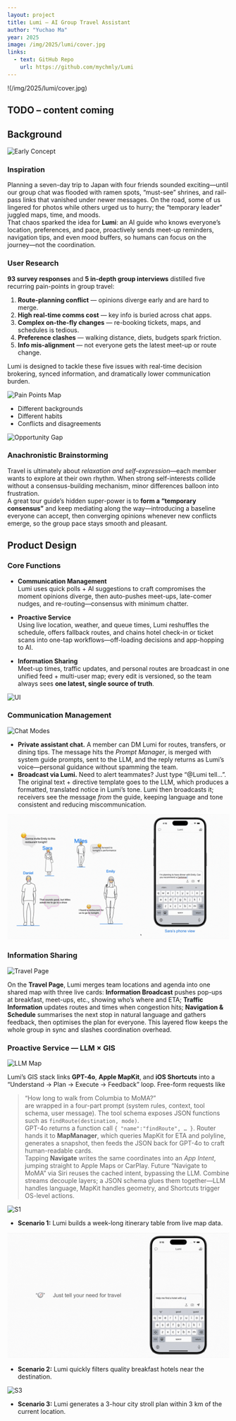 ```yaml
---
layout: project
title: Lumi – AI Group Travel Assistant
author: "Yuchao Ma"
year: 2025
image: /img/2025/lumi/cover.jpg
links:
  - text: GitHub Repo
    url: https://github.com/mychmly/Lumi
---
```


!(/img/2025/lumi/cover.jpg)

## TODO – content coming

## Background

![Early Concept](/img/2025/lumi/bg-1.jpg)

### Inspiration  
Planning a seven-day trip to Japan with four friends sounded exciting—until our group chat was flooded with ramen spots, “must-see” shrines, and rail-pass links that vanished under newer messages. On the road, some of us lingered for photos while others urged us to hurry; the “temporary leader” juggled maps, time, and moods.  
That chaos sparked the idea for **Lumi**: an AI guide who knows everyone’s location, preferences, and pace, proactively sends meet-up reminders, navigation tips, and even mood buffers, so humans can focus on the journey—not the coordination.  

### User Research  
**93 survey responses** and **5 in-depth group interviews** distilled five recurring pain-points in group travel:  

1. **Route-planning conflict** — opinions diverge early and are hard to merge.  
2. **High real-time comms cost** — key info is buried across chat apps.  
3. **Complex on-the-fly changes** — re-booking tickets, maps, and schedules is tedious.  
4. **Preference clashes** — walking distance, diets, budgets spark friction.  
5. **Info mis-alignment** — not everyone gets the latest meet-up or route change.  

Lumi is designed to tackle these five issues with real-time decision brokering, synced information, and dramatically lower communication burden.

![Pain Points Map](/img/2025/lumi/bg-2.jpg)

- Different backgrounds  
- Different habits  
- Conflicts and disagreements  

![Opportunity Gap](/img/2025/lumi/bg-3.jpg)

### Anachronistic Brainstorming  
Travel is ultimately about *relaxation and self-expression*—each member wants to explore at their own rhythm. When strong self-interests collide without a consensus-building mechanism, minor differences balloon into frustration.  
A great tour guide’s hidden super-power is to **form a “temporary consensus”** and keep mediating along the way—introducing a baseline everyone can accept, then converging opinions whenever new conflicts emerge, so the group pace stays smooth and pleasant.

## Product Design  

### Core Functions  

- **Communication Management**  
  Lumi uses quick polls + AI suggestions to craft compromises the moment opinions diverge, then auto-pushes meet-ups, late-comer nudges, and re-routing—consensus with minimum chatter.  

- **Proactive Service**  
  Using live location, weather, and queue times, Lumi reshuffles the schedule, offers fallback routes, and chains hotel check-in or ticket scans into one-tap workflows—off-loading decisions and app-hopping to AI.  

- **Information Sharing**  
  Meet-up times, traffic updates, and personal routes are broadcast in one unified feed + multi-user map; every edit is versioned, so the team always sees **one latest, single source of truth**.  

![UI](/img/2025/lumi/pd-1.jpg)

### Communication Management  

![Chat Modes](/img/2025/lumi/pd-2.jpg)

- **Private assistant chat.** A member can DM Lumi for routes, transfers, or dining tips. The message hits the *Prompt Manager*, is merged with system guide prompts, sent to the LLM, and the reply returns as Lumi’s voice—personal guidance without spamming the team.  
- **Broadcast via Lumi.** Need to alert teammates? Just type “@Lumi tell…”. The original text + directive template goes to the LLM, which produces a formatted, translated notice in Lumi’s tone. Lumi then broadcasts it; receivers see the message *from* the guide, keeping language and tone consistent and reducing miscommunication.

![Chat demo](../../public/img/2025/lumi/pd-3.gif)


### Information Sharing  

![Travel Page](/img/2025/lumi/pd-4.jpg)

On the **Travel Page**, Lumi merges team locations and agenda into one shared map with three live cards: **Information Broadcast** pushes pop-ups at breakfast, meet-ups, etc., showing who’s where and ETA; **Traffic Information** updates routes and times when congestion hits; **Navigation & Schedule** summarises the next stop in natural language and gathers feedback, then optimises the plan for everyone. This layered flow keeps the whole group in sync and slashes coordination overhead.

### Proactive Service — LLM × GIS  

![LLM Map](/img/2025/lumi/pd-5.jpg)

Lumi’s GIS stack links **GPT-4o**, **Apple MapKit**, and **iOS Shortcuts** into a “Understand → Plan → Execute → Feedback” loop. Free-form requests like  
> “How long to walk from Columbia to MoMA?”  
are wrapped in a four-part prompt (system rules, context, tool schema, user message). The tool schema exposes JSON functions such as `findRoute(destination, mode)`.  
GPT-4o returns a function call `{ "name":"findRoute", … }`. Router hands it to **MapManager**, which queries MapKit for ETA and polyline, generates a snapshot, then feeds the JSON back for GPT-4o to craft human-readable cards.  
Tapping **Navigate** writes the same coordinates into an *App Intent*, jumping straight to Apple Maps or CarPlay. Future “Navigate to MoMA” via Siri reuses the cached intent, bypassing the LLM. Combine streams decouple layers; a JSON schema glues them together—LLM handles language, MapKit handles geometry, and Shortcuts trigger OS-level actions.

![S1](../../public/img/2025/lumi/pd-6.gif)

- **Scenario 1:** Lumi builds a week-long itinerary table from live map data.

![S2](../../public/img/2025/lumi/pd-7.gif)

- **Scenario 2:** Lumi quickly filters quality breakfast hotels near the destination.

![S3](../../public/img/2025/lumi/pd-8.gif)

- **Scenario 3:** Lumi generates a 3-hour city stroll plan within 3 km of the current location.






  



